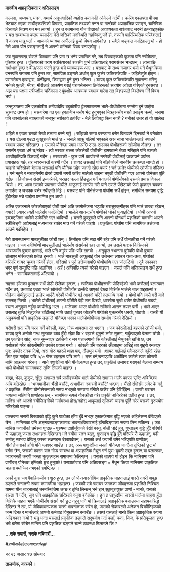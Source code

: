 **मानवीय अप्राकृतिकता र अतिप्रसङ्ग**

कल्पना, अध्ययन, मनन, यथार्थ अनुभवादिको व्यहोरा कताकति ओकेल्ने गर्दथेँ । करिब एकहफ्ता
बीचमा भेटघाट भएका साथीहरूसँगको विचरण, प्राकृतिक तथ्यको मनन वा मान्छेको अप्राकृतिक
प्रसङ्ग, चारित्रिक हिसाबले चित्रण गर्न मन लाग्यो । हुन त वर्तमानमा यौन शिक्षाको
आवश्यकता सर्वत्रबाट जरुरी ठहर्‍याइएकोछ र यस सम्बन्धमा कलम चलाउँदा मेरो जत्तिको
मनस्थिति नहच्किनु पर्ने हो, तरपनि पारिस्थितिक परिवेशलाई नै कारण मान्नु पर्ला - आजको
व्याख्या आफैँलाई छुचो विषय लागेकोछ । सबैले अड्कल काटिहाल्नु भो - हो मैले आज यौन
प्रसङ्गलाई नै आफ्नो वर्णनको विषय बनाएकोछु ।

जब सुवासचन्द्र बोसले बिरुवामा पनि प्राण छ भनेर प्रमाणित गरे, तब बिरुवाहरूको फूलमा
पनि स्त्रीकेशर, पुंकेशर हुन्छ । पुंकेशरको पराग स्त्रीकेशरको रजसँग पुग्ने प्रक्रियालाई
परागसेचन भन्दछन् । त्यसपछि गर्भाधान हुन्छ र बीउ/फल फल्ने हुन्छ भन्ने व्याख्याहरू आए ।
यसबाट के तथ्य गजागर भयो भने मैथुनक्रिया वनस्पति जगतमा पनि हुन्छ तर, सामयिक ढङ्गले
अर्थात् फूल फुलेर फक्रिसकेपछि - जहिलेसुकै होइन । परागसेचन हावाद्वारा, पानीद्वारा,
किराद्वारा हुने हुन्छ भनिन्छ । शायद फूल फक्रिसकेपछि सुवासना भरिनु भनेको पुतली, भँवरा,
मौरीलाई आकर्षण गराई परागसेचनमा तिनीहरूको सहयोग अपेक्षा गरिएको हुनसक्छ । अझ यस
पक्षमा स्त्रीपक्षीय चर्तिकला र पुंपक्षीय आक्रमक स्वभाव बारेमा तत् विज्ञहरूले विश्लेषण गर्ने
विषय भयो ।

जन्तुजगतमा पनि एककोषीय अमीवादेखि बहुकोषीय ह्वेलमाछासम्म भाले-पोथीबीचमा सम्भोग हुने
व्यहोरा सुस्पष्ट तथ्य हो । यसबारेमा गत एक हफ्ताबीच मसँग भेट हुनुभएका मित्रहरूसँग यस्तै
प्रसङ्ग चल्यो, जसमा पनि तपसीलको व्याख्याको मजवून स्वीकार्य ठहरिँदा - मैले लिपिबद्ध
किन नगरुँ ? यसैको उत्तर हो यो आलेख !

अहिले म एउटा घरको तेस्रो तलामा बस्ने गर्छु । साँझको समय बरण्डामा बसेर बिताउने
दिनचर्या नै बनेकोछ । यस टोलमा एउटा कुखुराको भाले छ - जसले आफू बलियो भएकाले अरू
साना भालेहरूलाई धपाउने स्वभाव प्रकट गरिरहन्छ । उसको यौनेच्छा प्रबल भएपछि
टाढा-टाढाका पोथीहरूको खोजीमा दौडन्छ । तर यससँग एउटा धर्म छ/रहेछ - त्यो भरखर
चल्ला कोरलेकी पोथीसँग हामफाल्ने चेष्टा गरिहाले पनि उसको अस्वीकृतिप्रति ढिट्याइँ गर्दैन
। भरखरकी - फुल पार्ने कार्यारम्भै नगरेकी पोथीलाई फकाउने पर्याप्त प्रयासहरू गर्छ, तर
जवरजस्ती करणी गर्दैन । शायद उसलाई पनि बाँझोजोत्ने मानवीय उत्कण्ठा जाग्दो हो ।
चाहारो चरिरहेको बेलामा उसलाई पनि यौनिक उद्वेग जाग्दो रहेछ क्यारे ! चर्न छाडेर
पोथीको खोजीमा दौडिन्छ । गर्न नहुने र नचाहनेसँग दोस्रो प्रयासै नगरी करिब भालेको
चाहना भएकी पोथीसँगै गएर आफ्नो यौनेच्छा पूर्ति गर्दछ । हिजोसम्म संसर्ग इन्कारेकी, भरखर
चल्ला हिँडडुल गर्ने बनाएकी पोथीसँगको उसको प्रयास विफल थियो । तर, आज उसको
प्रयासमा पोथीले आफूलाई समर्पण गरी याने उसले पँखेटाको फेरो फुकाएर चक्कर लगाउँदा उ
थचक्क बसेर स्वीकृति दिई । यसबाट पनि यौनेत्तेजना पोथीमा सधैँ होइन, समीचीन समयमा
वृद्धि हुँदोरहेछ भन्ने व्यहोरा प्रमाणित हुन आयो ।

अस्ति एकजनाले कोरकोराएको पोथी याने अति कामोत्तेजना भएपछि चराचुरुङ्गीहरू पनि भाले
डाक्दा रहेछन् क्यारे ! ल्याएर त्यही भालेसँग फालिदियो । भालेले आनन्दसँग पोथीको धोको
पुर्‍याइदियो । पोथी आफ्नो इच्छातृप्तिमा भालेले डाकेतिरै गएर थापिन्थी । यसरी कुखुराले
पनि आफ्नो यौनधर्म प्रकृतिको यामसँग आउने स्त्रीलिङ्गी आवेगलाई मध्यनजर राखेर मात्र गर्ने
गरेको पाइयो । प्रकृतित: पोथीमा पनि सामयिक उत्तेजना आउने गर्दोरहेछ ।

मेरो वासस्थानमा माउसुलीका जोडी छन् । तिनीहरू पनि सदा सँगै रहेर पनि सधैँ यौनक्रीडा
गर्ने गरेको पाइएन । जब स्त्री/पोथी माउसुलीलाई भालेसँग संसर्गको रहर लाग्यो, तब उसले
फरक किसिमको आवाजसँग पुच्छर हल्लाई, भाले पनि दगुरेर पछि-पछि लाग्यो । अनुकूल स्थानमा
पुगेपछि पोथी पुच्छर डोलाएर मस्किएको प्रतीत हुन्थ्यो । भाले माउसुली आफूलाई यौन उत्तेजना
ल्याउन यता-उता, पोथीको वरिपरि शायद चुम्बन गरेको होला, गरिरह्यो र पूर्ण
उत्तेजनापछि पोथीमाथि गएर जोलटियो । दुबै एकाकार भएर पूर्ण सन्तुष्टि पछि अलग्गिए ।
अहँ ! अघिपछि त्यसो गरेको पाइएन । यसले पनि अतिप्रसङ्ग सधैँ हुन्छ भनेन - सामयिकतालाई
औँल्यायो ।

नहरमा हाँसका हुलहरू सधैँ पौडी खेलेका हुन्छन् । त्यतिका पोथीहरूसँग पौडिरहेको भाले कसैलाई
बलात्कार गर्दैन तर, उताबाट एउटा भाले खोजेकी पोथीहाँस ढल्कँदै आएको देख्दा बित्तिकै
भालेले चाल पाइहाल्यो र पौडेका पोथीहुललाई छाडेर आउँदै गरेकी पोथीनेर गई आफ्नो घाँटी
तलमाथि गर्‍यो । पोथी पनि त्यसै गरी याने सल्लाह मिल्यो । भालेले पोथीलाई आफ्नो घाँटीले
बेह्री तल थिच्यो, थाप्लोमा चुचो धसेर पोथीमाथि चढ्यो, स्थान अनुकूल नहुँदा कार्यसिद्ध
भएन । अलियता आएर पोथीलो सजिलो आसन तयार पारी । भाले आएर उसलाई तृप्ति मिलुञ्जेल
घाँटीलाई माथि उठाई पुच्छर जोडसँग पोथीको पुच्छरसँग धस्यो, घोट्यो । यसरी यी अमुकपंक्षी
पनि प्राकृतिक ढङ्गले यौनेच्छा भएका भालेपोथीबीचमा सम्भोग गरेको देखियो ।

यसैगरी सदा सँगै चरण गर्ने कोरली, बहर, गोरू आपसमा रत भएनन् । जब कोरलीलाई बहरको
खोजी भयो, शायद कुनै अनौठो गन्ध सूतबाट स्राव हुँदो रहेछ कि ? बहरले थुतुनो लगेर सूतमा,
गहुँत्याएको बेलामा छोयो । तब एकछिन ओठ, नाक सुम्च्याएर टहलियो र जब पत्तालगायो कि
कोरलीलाई मैथुनको खाँचो छ, तब यसोउसो गरेर कोरलीमाथि उक्लेर प्रयास गर्‍यो । कोरली
पनि बहरको अँठ्याइमा अडिई तब सुइरो रन्काएर पुन: उक्लेर दनक दियो, अरू गोरु बहरले
थाहा पाए, दौडधुप भयो ।शायद गाईलाई एकैपटकले नहुँदो रहेछ कि? एक गाईका पछि ५/७
गोरू बहरहरू पछि लागे । तृप्त बने/बनाएपछि अर्कोदिन कसैले त्यस कोरली माथि आक्रमण गरेनन्
। याने पशुपंक्षीमा पनि यौनोत्कण्ठा हुन्छ तर, प्रकृतिले उजागर गराएको बेलामा सम्भव्य भाले
पोथीको समागमबाट तृप्ति लिएको पाइन्छ ।

बाख्रा, भेडा, कुकुर, सुँगुर लगायत सबै प्राणीहरूबीच भाले पोथीको समागम भएकै कारण सृष्टि
अविच्छिन्न अघि बढिरहेछ । \'भग्यमानीका भैँसी बर्सौंटे, अभागीका स्वास्नी बर्सौंटे\' भन्छन्
। भैँसी राँगोसँग लगेर के गर्नु ? प्रकृतित: भैँसीमा यौनोत्तेजनाको समय नभएको समयमा राँगोले
फर्केर पनि हेरिदिँदैन । यसरी चराचर जगतमा जतिपनि प्राणीहरू छन् - सामयिक रूपले
यौनक्रीडा गरेर प्रकृति धानिरहेको प्रतीत हुन्छ । तर, मानिस भने आफ्नो स्त्रीलिङ्गीको
गर्मावस्था होस्/नहोस् आफूलाई तृप्तिको चाहना पूर्ति गरेर यसको दुरुपयोग गरिरहेको पाइन्छ
।

वास्तवमा जसरी बिरुवाको वृद्धि कुनै पाटोका हाँगा हुँदै नभएर एकातर्फमात्र बृद्धि भएको
अहिलेसम्म देखिएको छैन । मानिसका पनि अङ्गप्रत्याङ्गकासाथ भावना/विचारलाई
हाँगाबिङ्गाका रूपमा लिन सकिन्छ । जब मानिस जवानीको उमेरमा पुग्दछ - पुरुषमा
दाह्रीजुँगाको रेखी बस्नु, बोली धोद्रे हुनु, गुप्ताङ्ग बृद्धि हुँदै वरिपरि रौँ पल्हाउनु जस्ता
लक्षणहरू देखिन्छन् भने स्त्रीमा स्तन बढ्नु, गुप्ताङ्ग बृद्धि हुँदै वरिपरि रौँ पल्हाउनु, बढी
सर्मालु स्वभाव देखिनु जस्ता लक्षणहरू देखापर्दछन् । यसको अर्थ जवानी उमेर भरिएपछि
प्राणीवत् यौनोत्तेजनाको हाँगो पनि पल्हाएर आउँछ । तर, अरू पशुपंक्षीमा जस्तो यौनेच्छा
जाग्दैमा तृप्तिको छुट यो वर्गमा छैन, जसको कारण यात गोप्य सम्बन्ध वा अप्राकृतिक मैथुन
गर्न युवा-युवती उद्दत हुन्छन् या बलात्कार, जवरजस्ती करणी जस्ता कुकृत्यहरू समाजमा
फैलिन्छन् । यसको तात्पर्य यो होइन कि मानिसमा पनि प्राणीवत् यौनेच्छा तृप्तिको छुट
हुनुपर्छ ! यसपाटोबाट पनि अतिप्रसङ्ग = मैथुन क्रिया मानिसमा प्राकृतिक चाहना बमोजिम
नभएको स्पष्टिन्छ ।

अर्को कुरा जब वैवाहिकजीवन शुरु हुन्छ, तब लोग्ने-स्वास्नीबिच प्राकृतिक चाहनालाई वास्तै
नगरी अबुझ ढङ्गले सनातनी रूपमा कामक्रीडा भइरहन्छ । जबकी सबै चराचर जगतका जीवहरूमा
प्रकृतिले निश्चित याममा यौन चाहनालाई चरमस्थितिमा लग्छ र तृप्ति लिन्छन् भने झन्
सुझबुझयुक्त प्राणी - मान्छे, यसको वास्ता नै गर्दैन, जुन पनि अप्रकृतिक चरित्रको नमूना
बनेकोछ । हुन त पशुपंक्षीमा जस्तो भालेमा चाहना हुँदा बित्तिकै चाहना भएकै पोथीसँग संसर्ग
गर्ने छुट नहुनु पनि यो क्रियालाई अप्राकृतिक बनाउनमा सहायकसिद्ध देखिन्छ नै तर, यो
जैविकावस्यकता यस्तो भावनात्मक संवेग हो, जसको रोकावटले अनेकन बिक्रीतिहरूको जन्म दिन्छ
र मान्छेलाई आफ्नो कर्मबाट विमुखसम्म बनाउँछ । तसर्थ यसलाई मान्छे किन अप्राकृतिक रूपमा
अङ्गिकार गर्‍यो ? भन्नु भन्दा यसलाई प्रकृतिक ढङ्गले सदुपयोग गर्दा कहाँ, कता, किन, के
प्रतिकूलता हुन्छ भन्ने बारेमा सोचेर मानिस पनि प्रकृतिक ढङ्गले चल्ने व्यवस्था मिलाउने कि ?

**...सके सपारौं, नसके नबिगारौं...**

*#हामीसबैकोकल्याणहवोस्#*

२०५३ असार १७ सोमबार

**तालचोक, कास्की ।**
